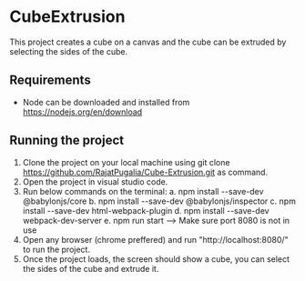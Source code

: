 # CubeExtrusion

This project creates a cube on a canvas and the cube can be extruded by selecting the sides of the cube.

## Requirements
* Node can be downloaded and installed from https://nodejs.org/en/download

## Running the project
1. Clone the project on your local machine using git clone https://github.com/RajatPugalia/Cube-Extrusion.git as command.
2. Open the project in visual studio code.
3. Run below commands on the terminal:
    a. npm install --save-dev @babylonjs/core
    b. npm install --save-dev @babylonjs/inspector
    c. npm install --save-dev html-webpack-plugin
    d. npm install --save-dev webpack-dev-server
    e. npm run start --> Make sure port 8080 is not in use
4. Open any browser (chrome preffered) and run "http://localhost:8080/" to run the project.
5. Once the project loads, the screen should show a cube, you can select the sides of the cube and extrude it.